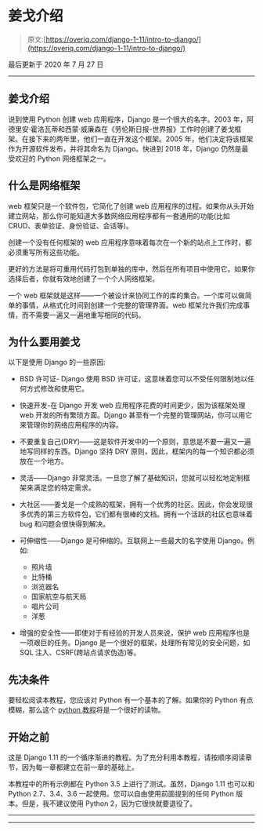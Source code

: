 # 姜戈介绍

> 原文:[https://overiq.com/django-1-11/intro-to-django/](https://overiq.com/django-1-11/intro-to-django/)

最后更新于 2020 年 7 月 27 日

* * *

## 姜戈介绍

说到使用 Python 创建 web 应用程序，Django 是一个很大的名字。2003 年，阿德里安·霍洛瓦蒂和西蒙·威廉森在《劳伦斯日报-世界报》工作时创建了姜戈框架。在接下来的两年里，他们一直在开发这个框架。2005 年，他们决定将该框架作为开源软件发布，并将其命名为 Django。快进到 2018 年，Django 仍然是最受欢迎的 Python 网络框架之一。

## 什么是网络框架

web 框架只是一个软件包，它简化了创建 web 应用程序的过程。如果你从头开始建立网站，那么你可能知道大多数网络应用程序都有一套通用的功能(比如 CRUD、表单验证、身份验证、会话等)。

创建一个没有任何框架的 web 应用程序意味着每次在一个新的站点上工作时，都必须重写所有这些功能。

更好的方法是将可重用代码打包到单独的库中，然后在所有项目中使用它。如果你选择后者，你就有效地创建了一个个人网络框架。

一个 web 框架就是这样——一个被设计来协同工作的库的集合。一个库可以做简单的事情，从格式化时间到创建一个完整的管理界面。web 框架允许我们完成事情，而不需要一遍又一遍地重写相同的代码。

## 为什么要用姜戈

以下是使用 Django 的一些原因:

*   BSD 许可证- Django 使用 BSD 许可证，这意味着您可以不受任何限制地以任何方式修改和使用它。

*   快速开发-在 Django 开发 web 应用程序花费的时间更少，因为该框架处理 web 开发的所有繁琐方面。Django 甚至有一个完整的管理网站，你可以用它来管理你的网络应用程序的内容。

*   不要重复自己(DRY)——这是软件开发中的一个原则，意思是不要一遍又一遍地写同样的东西。Django 坚持 DRY 原则，因此，框架内的每一个知识都必须放在一个地方。

*   灵活——Django 非常灵活。一旦您了解了基础知识，您就可以轻松地定制框架来满足您的特定需求。

*   大社区——姜戈是一个成熟的框架，拥有一个优秀的社区。因此，你会发现很多优秀的第三方软件包，它们都有很棒的文档。拥有一个活跃的社区也意味着 bug 和问题会很快得到解决。

*   可伸缩性——Django 是可伸缩的。互联网上一些最大的名字使用 Django。例如:

    *   照片墙
    *   比特桶
    *   浏览器名
    *   国家航空与航天局
    *   唱片公司
    *   洋葱
*   增强的安全性——即使对于有经验的开发人员来说，保护 web 应用程序也是一项艰巨的任务。Django 是一个很好的框架，处理所有常见的安全问题，如 SQL 注入、CSRF(跨站点请求伪造)等。

## 先决条件

要轻松阅读本教程，您应该对 Python 有一个基本的了解。如果你的 Python 有点模糊，那么这个 [python 教程](/python-101/intro-to-python/)将是一个很好的读物。

## 开始之前

这是 Django 1.11 的一个循序渐进的教程。为了充分利用本教程，请按顺序阅读章节，因为每一章都建立在前一章的基础上。

本教程中的所有示例都在 Python 3.5 上进行了测试。虽然，Django 1.11 也可以和 Python 2.7、3.4、3.6 一起使用。您可以自由使用前面提到的任何 Python 版本。但是，我不建议使用 Python 2，因为它很快就要退役了。

* * *

* * *